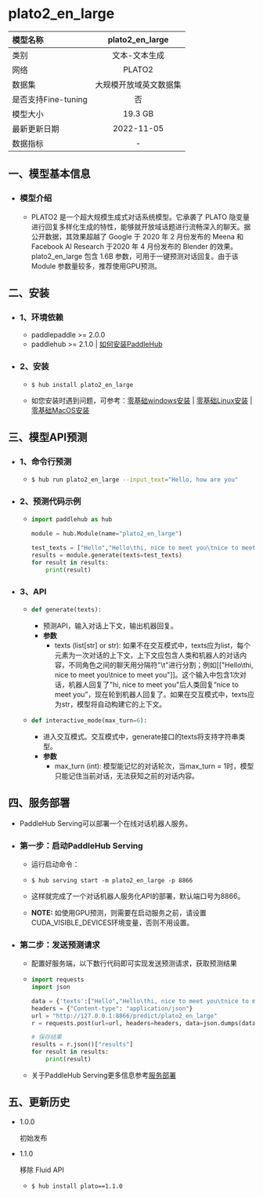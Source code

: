 # plato2_en_large

| 模型名称            |       plato2_en_large       |
| :------------------ | :--------------------: |
| 类别                |     文本-文本生成      |
| 网络                |  PLATO2   |
| 数据集              | 大规模开放域英文数据集 |
| 是否支持Fine-tuning |           否           |
| 模型大小            |         19.3 GB       |
| 最新更新日期        |       2022-11-05       |
| 数据指标            |           -            |

## 一、模型基本信息

- ### 模型介绍
  - PLATO2 是一个超大规模生成式对话系统模型。它承袭了 PLATO 隐变量进行回复多样化生成的特性，能够就开放域话题进行流畅深入的聊天。据公开数据，其效果超越了 Google 于 2020 年 2 月份发布的 Meena 和 Facebook AI Research 于2020 年 4 月份发布的 Blender 的效果。plato2_en_large 包含 1.6B 参数，可用于一键预测对话回复。由于该 Module 参数量较多，推荐使用GPU预测。


## 二、安装

- ### 1、环境依赖

  - paddlepaddle >= 2.0.0
  - paddlehub >= 2.1.0    | [如何安装PaddleHub](../../../../docs/docs_ch/get_start/installation.rst)

- ### 2、安装

  - ```shell
    $ hub install plato2_en_large
    ```
  - 如您安装时遇到问题，可参考：[零基础windows安装](../../../../docs/docs_ch/get_start/windows_quickstart.md)
 | [零基础Linux安装](../../../../docs/docs_ch/get_start/linux_quickstart.md) | [零基础MacOS安装](../../../../docs/docs_ch/get_start/mac_quickstart.md)

## 三、模型API预测

- ### 1、命令行预测

  - ```bash
    $ hub run plato2_en_large --input_text="Hello, how are you"
    ```

- ### 2、预测代码示例

  - ```python
    import paddlehub as hub

    module = hub.Module(name="plato2_en_large")

    test_texts = ["Hello","Hello\thi, nice to meet you\tnice to meet you"]
    results = module.generate(texts=test_texts)
    for result in results:
        print(result)
    ```

- ### 3、API

  - ```python
    def generate(texts):
    ```

    - 预测API，输入对话上下文，输出机器回复。
    - **参数**
      - texts (list\[str\] or str): 如果不在交互模式中，texts应为list，每个元素为一次对话的上下文，上下文应包含人类和机器人的对话内容，不同角色之间的聊天用分隔符"\t"进行分割；例如[["Hello\thi, nice to meet you\tnice to meet you"]]。这个输入中包含1次对话，机器人回复了"hi, nice to meet you"后人类回复“nice to meet you”，现在轮到机器人回复了。如果在交互模式中，texts应为str，模型将自动构建它的上下文。

  - ```python
    def interactive_mode(max_turn=6):
    ```

    - 进入交互模式。交互模式中，generate接口的texts将支持字符串类型。
    - **参数**
      - max_turn (int): 模型能记忆的对话轮次，当max_turn = 1时，模型只能记住当前对话，无法获知之前的对话内容。


## 四、服务部署

- PaddleHub Serving可以部署一个在线对话机器人服务。

- ### 第一步：启动PaddleHub Serving

  - 运行启动命令：
  - ```shell
    $ hub serving start -m plato2_en_large -p 8866
    ```

  - 这样就完成了一个对话机器人服务化API的部署，默认端口号为8866。
  - **NOTE:** 如使用GPU预测，则需要在启动服务之前，请设置CUDA_VISIBLE_DEVICES环境变量，否则不用设置。


- ### 第二步：发送预测请求

  - 配置好服务端，以下数行代码即可实现发送预测请求，获取预测结果

  - ```python
    import requests
    import json

    data = {'texts':["Hello","Hello\thi, nice to meet you\tnice to meet you"]}
    headers = {"Content-type": "application/json"}
    url = "http://127.0.0.1:8866/predict/plato2_en_large"
    r = requests.post(url=url, headers=headers, data=json.dumps(data))

    # 保存结果
    results = r.json()["results"]
    for result in results:
        print(result)
    ```

  - 关于PaddleHub Serving更多信息参考[服务部署](../../../../docs/docs_ch/tutorial/serving.md)

## 五、更新历史

* 1.0.0

  初始发布

* 1.1.0

  移除 Fluid API

  - ```shell
    $ hub install plato==1.1.0
    ```
